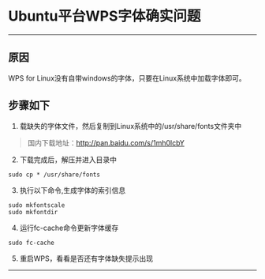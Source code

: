 
# Ubuntu平台WPS字体确实问题

-------------------------

## 原因

WPS for Linux没有自带windows的字体，只要在Linux系统中加载字体即可。

## 步骤如下

1.   载缺失的字体文件，然后复制到Linux系统中的/usr/share/fonts文件夹中 
> 国内下载地址：http://pan.baidu.com/s/1mh0lcbY

2.  下载完成后，解压并进入目录中

```
sudo cp * /usr/share/fonts
```

3.  执行以下命令,生成字体的索引信息

```
sudo mkfontscale
sudo mkfontdir
```
4.  运行fc-cache命令更新字体缓存

```
sudo fc-cache
```

5.  重启WPS，看看是否还有字体缺失提示出现

---------------------